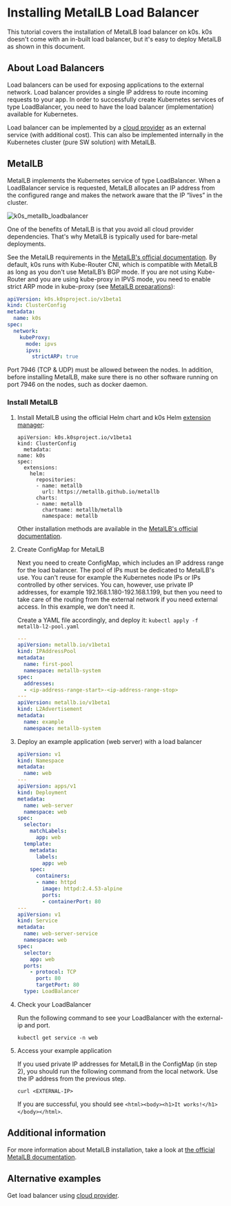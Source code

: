 <!--
SPDX-FileCopyrightText: 2021 k0s authors

SPDX-License-Identifier: CC-BY-SA-4.0
-->

# Installing MetalLB Load Balancer

This tutorial covers the installation of MetalLB load balancer on k0s. k0s doesn't come with an in-built load balancer, but it's easy to deploy MetalLB as shown in this document.

## About Load Balancers

Load balancers can be used for exposing applications to the external network. Load balancer provides a single IP address to route incoming requests to your app. In order to successfully create Kubernetes services of type LoadBalancer, you need to have the load balancer (implementation) available for Kubernetes.

Load balancer can be implemented by a [cloud provider](../cloud-providers.md) as an external service (with additional cost). This can also be implemented internally in the Kubernetes cluster (pure SW solution) with MetalLB.

## MetalLB

MetalLB implements the Kubernetes service of type LoadBalancer. When a LoadBalancer service is requested, MetalLB allocates an IP address from the configured range and makes the network aware that the IP “lives” in the cluster.

![k0s_metallb_loadbalancer](../img/k0s_metallb_loadbalancer.png)

One of the benefits of MetalLB is that you avoid all cloud provider dependencies. That's why MetalLB is typically used for bare-metal deployments.

See the MetalLB requirements in the [MetalLB's official documentation](https://metallb.universe.tf/#requirements). By default, k0s runs with Kube-Router CNI, which is compatible with MetalLB as long as you don't use MetalLB’s BGP mode. If you are not using Kube-Router and you are using kube-proxy in IPVS mode, you need to enable strict ARP mode in kube-proxy (see [MetalLB preparations](https://metallb.universe.tf/installation/#preparation)):

```yaml
apiVersion: k0s.k0sproject.io/v1beta1
kind: ClusterConfig
metadata:
  name: k0s
spec:
  network:
    kubeProxy:
      mode: ipvs
      ipvs:
        strictARP: true
```

Port 7946 (TCP & UDP) must be allowed between the nodes. In addition, before installing MetalLB, make sure there is no other software running on port 7946 on the nodes, such as docker daemon.

### Install MetalLB

1. Install MetalLB using the official Helm chart and k0s Helm [extension manager](../helm-charts.md):

    ```shell
    apiVersion: k0s.k0sproject.io/v1beta1
    kind: ClusterConfig
      metadata:
    name: k0s
    spec:
      extensions:
        helm:
          repositories:
          - name: metallb
            url: https://metallb.github.io/metallb
          charts:
          - name: metallb
            chartname: metallb/metallb
            namespace: metallb
    ```

    Other installation methods are available in the [MetalLB's official documentation](https://metallb.org/installation/).

2. Create ConfigMap for MetalLB

    Next you need to create ConfigMap, which includes an IP address range for the load balancer. The pool of IPs must be dedicated to MetalLB's use. You can't reuse for example the Kubernetes node IPs or IPs controlled by other services. You can, however, use private IP addresses, for example 192.168.1.180-192.168.1.199, but then you need to take care of the routing from the external network if you need external access. In this example, we don't need it.

    Create a YAML file accordingly, and deploy it: ```kubectl apply -f metallb-l2-pool.yaml```

   ```YAML
   ---
   apiVersion: metallb.io/v1beta1
   kind: IPAddressPool
   metadata:
     name: first-pool
     namespace: metallb-system
   spec:
     addresses:
     - <ip-address-range-start>-<ip-address-range-stop>
   ---
   apiVersion: metallb.io/v1beta1
   kind: L2Advertisement
   metadata:
     name: example
     namespace: metallb-system
   ```

3. Deploy an example application (web server) with a load balancer

   ```YAML
   apiVersion: v1
   kind: Namespace
   metadata:
     name: web
   ---
   apiVersion: apps/v1
   kind: Deployment
   metadata:
     name: web-server
     namespace: web
   spec:
     selector:
       matchLabels:
         app: web
     template:
       metadata:
         labels:
           app: web
       spec:
         containers:
         - name: httpd
           image: httpd:2.4.53-alpine
           ports:
           - containerPort: 80
   ---
   apiVersion: v1
   kind: Service
   metadata:
     name: web-server-service
     namespace: web
   spec:
     selector:
       app: web
     ports:
       - protocol: TCP
         port: 80
         targetPort: 80
     type: LoadBalancer
   ```

4. Check your LoadBalancer

    Run the following command to see your LoadBalancer with the external-ip and port.

    ```shell
    kubectl get service -n web
    ```

5. Access your example application

    If you used private IP addresses for MetalLB in the ConfigMap (in step 2), you should run the following command from the local network. Use the IP address from the previous step.

    ```shell
    curl <EXTERNAL-IP>
    ```

    If you are successful, you should see ```<html><body><h1>It works!</h1></body></html>```.

## Additional information

For more information about MetalLB installation, take a look at [the official MetalLB documentation](https://metallb.universe.tf/installation/).

## Alternative examples

Get load balancer using [cloud provider](../cloud-providers.md).
